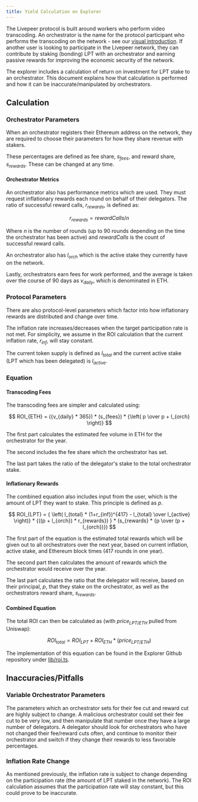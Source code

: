 ```yaml
---
title: Yield Calculation on Explorer
---
```


The Livepeer protocol is built around workers who perform video transcoding. An orchestrator is the name for the protocol participant who performs the transcoding on the network - see our [visual introduction](https://livepeer.org/primer). If another user is looking to participate in the Livepeer network, they can contribute by staking (bonding) LPT with an orchestrator and earning passive rewards for improving the economic security of the network.

The explorer includes a calculation of return on investment for LPT stake to an orchestrator. This document explains how that calculation is performed and how it can be inaccurate/manipulated by orchestrators.

## Calculation

### Orchestrator Parameters

When an orchestrator registers their Ethereum address on the network, they are required to choose their parameters for how they share revenue with stakers.

These percentages are defined as fee share, $s_{fees}$, and reward share, $s_{rewards}$. These can be changed at any time.

#### Orchestrator Metrics

An orchestrator also has performance metrics which are used. They must request inflationary rewards each round on behalf of their delegators. The ratio of successful reward calls, $r_{rewards}$, is defined as:

$$
r_{rewards} = rewardCalls / n
$$

Where $n$ is the number of rounds (up to 90 rounds depending on the time the orchestrator has been active) and $rewardCalls$ is the count of successful reward calls.

An orchestrator also has $l_{orch}$ which is the active stake they currently have on the network.

Lastly, orchestrators earn fees for work performed, and the average is taken over the course of 90 days as $v_{daily}$, which is denominated in ETH.

### Protocol Parameters

There are also protocol-level parameters which factor into how inflationary rewards are distributed and change over time.

The inflation rate increases/decreases when the target participation rate is not met. For simplicity, we assume in the ROI calculation that the current inflation rate, $r_{inf}$, will stay constant.

The current token supply is defined as $l_{total}$ and the current active stake (LPT which has been delegated) is $l_{active}$.

### Equation

#### Transcoding Fees

The transcoding fees are simpler and calculated using:

$$
ROI_{ETH} = ({v_{daily} * 365}) * (s_{fees}) * {\left( p \over p + l_{orch}  \right)}
$$

The first part calculates the estimated fee volume in ETH for the orchestrator for the year.

The second includes the fee share which the orchestrator has set.

The last part takes the ratio of the delegator's stake to the total orchestrator stake.

#### Inflationary Rewards

The combined equation also includes input from the user, which is the amount of LPT they want to stake. This principle is defined as $p$.

$$
ROI_{LPT} = { \left( l_{total} * (1+r_{inf})^{417} - l_{total} \over l_{active} \right)} * {((p + l_{orch}) * r_{rewards}) } * (s_{rewards} * {p \over (p + l_{orch})})
$$

The first part of the equation is the estimated total rewards which will be given out to all orchestrators over the next year, based on current inflation, active stake, and Ethereum block times (417 rounds in one year).

The second part then calculates the amount of rewards which the orchestrator would receive over the year.

The last part calculates the ratio that the delegator will receive, based on their principal, $p$, that they stake on the orchestrator, as well as the orchestrators reward share, $s_{rewards}$.

#### Combined Equation

The total ROI can then be calculated as (with $price_{LPT/ETH}$ pulled from Uniswap):

$$
ROI_{total} = ROI_{LPT} + ROI_{ETH} * (price_{LPT/ETH})
$$

The implementation of this equation can be found in the Explorer Github repository under [lib/roi.ts](https://github.com/livepeer/explorer/blob/main/lib/roi.ts).

## Inaccuracies/Pitfalls

### Variable Orchestrator Parameters

The parameters which an orchestrator sets for their fee cut and reward cut are highly subject to change. A malicious orchestrator could set their fee cut to be very low, and then manipulate that number once they have a large number of delegators. A delegator should look for orchestrators who have not changed their fee/reward cuts often, and continue to monitor their orchestrator and switch if they change their rewards to less favorable percentages.

### Inflation Rate Change

As mentioned previously, the inflation rate is subject to change depending on the participation rate (the amount of LPT staked in the network). The ROI calculation assumes that the participation rate will stay constant, but this could prove to be inaccurate.
